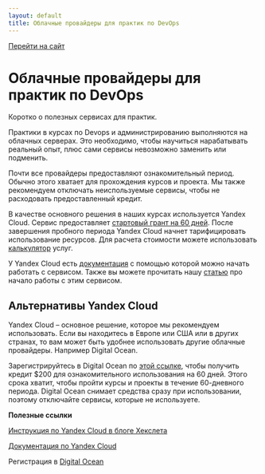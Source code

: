 ```yaml
---
layout: default
title: Облачные провайдеры для практик по DevOps
---
```


[Перейти на сайт](https://ru.hexlet.io)

# Облачные провайдеры для практик по DevOps

Коротко о полезных сервисах для практик.

Практики в курсах по Devops и администрированию выполняются на облачных серверах. Это необходимо, чтобы научиться нарабатывать реальный опыт, плюс сами сервисы невозможно заменить или подменить.


Почти все провайдеры предоставляют ознакомительный период. Обычно этого хватает для прохождения курсов и проекта. Мы также рекомендуем отключать неиспользуемые сервисы, чтобы не расходовать предоставленный кредит.

В качестве основного решения в наших курсах используется Yandex Cloud. Сервис предоставляет [стартовый грант на 60 дней](https://yandex.cloud/ru/docs/getting-started/usage-grant). После завершения пробного периода Yandex Cloud начнет тарифицировать использование ресурсов. Для расчета стоимости можете использовать [калькулятор](https://yandex.cloud/ru/prices) услуг.

У Yandex Cloud есть [документация](https://yandex.cloud/ru/docs/getting-started/individuals/registration) с помощью которой можно начать работать с сервисом. Также вы можете прочитать нашу [статью](https://ru.hexlet.io/blog/posts/chem-zamenit-oblachnyy-provayder-digitalocean-obzor-yandex-cloud) про начало работы с этим сервисом.

## Альтернативы Yandex Cloud

Yandex Cloud – основное решение, которое мы рекомендуем использовать. Если вы находитесь в Европе или США или в других странах, то вам может быть удобнее использовать другие облачные провайдеры. Например Digital Ocean.

Зарегистрируйтесь в Digital Ocean по [этой ссылке](https://m.do.co/c/e702f9a99145), чтобы получить кредит $200 для ознакомительного использования на 60 дней. Этого срока хватит, чтобы пройти курсы и проекты в течение 60-дневного периода. Digital Ocean снимает средства сразу при использовании, поэтому отключайте сервисы, которые не используете.

**Полезные ссылки**

[Инструкция по Yandex Cloud в блоге Хекслета](https://ru.hexlet.io/blog/posts/chem-zamenit-oblachnyy-provayder-digitalocean-obzor-yandex-cloud)

[Документация по Yandex Cloud](https://yandex.cloud/ru/docs/getting-started/)

Регистрация в [Digital Ocean](https://m.do.co/c/e702f9a99145)
